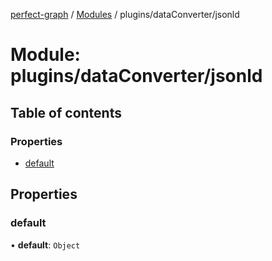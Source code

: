 [perfect-graph](../README.md) / [Modules](../modules.md) / plugins/dataConverter/jsonld

# Module: plugins/dataConverter/jsonld

## Table of contents

### Properties

- [default](plugins_dataConverter_jsonld.md#default)

## Properties

### default

• **default**: `Object`
